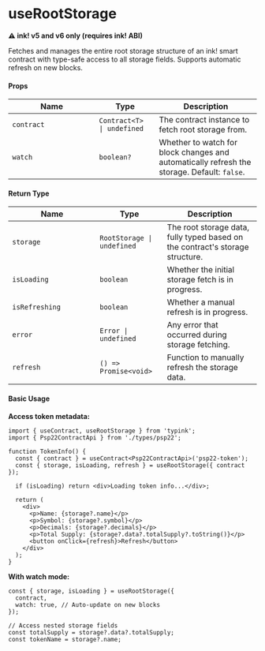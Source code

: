 # useRootStorage

**⚠️ ink! v5 and v6 only (requires ink! ABI)**

Fetches and manages the entire root storage structure of an ink! smart contract with type-safe access to all storage fields. Supports automatic refresh on new blocks.

#### Props

<table><thead><tr><th width="160.28125">Name</th><th>Type</th><th>Description</th></tr></thead><tbody><tr><td><code>contract</code></td><td><code>Contract&#x3C;T> | undefined</code></td><td>The contract instance to fetch root storage from.</td></tr><tr><td><code>watch</code></td><td><code>boolean?</code></td><td>Whether to watch for block changes and automatically refresh the storage. Default: <code>false</code>.</td></tr></tbody></table>

#### Return Type

<table><thead><tr><th width="161.48828125">Name</th><th>Type</th><th>Description</th></tr></thead><tbody><tr><td><code>storage</code></td><td><code>RootStorage | undefined</code></td><td>The root storage data, fully typed based on the contract's storage structure.</td></tr><tr><td><code>isLoading</code></td><td><code>boolean</code></td><td>Whether the initial storage fetch is in progress.</td></tr><tr><td><code>isRefreshing</code></td><td><code>boolean</code></td><td>Whether a manual refresh is in progress.</td></tr><tr><td><code>error</code></td><td><code>Error | undefined</code></td><td>Any error that occurred during storage fetching.</td></tr><tr><td><code>refresh</code></td><td><code>() => Promise&#x3C;void></code></td><td>Function to manually refresh the storage data.</td></tr></tbody></table>

#### Basic Usage

**Access token metadata:**

```tsx
import { useContract, useRootStorage } from 'typink';
import { Psp22ContractApi } from './types/psp22';

function TokenInfo() {
  const { contract } = useContract<Psp22ContractApi>('psp22-token');
  const { storage, isLoading, refresh } = useRootStorage({ contract });

  if (isLoading) return <div>Loading token info...</div>;

  return (
    <div>
      <p>Name: {storage?.name}</p>
      <p>Symbol: {storage?.symbol}</p>
      <p>Decimals: {storage?.decimals}</p>
      <p>Total Supply: {storage?.data?.totalSupply?.toString()}</p>
      <button onClick={refresh}>Refresh</button>
    </div>
  );
}
```

**With watch mode:**

```tsx
const { storage, isLoading } = useRootStorage({
  contract,
  watch: true, // Auto-update on new blocks
});

// Access nested storage fields
const totalSupply = storage?.data?.totalSupply;
const tokenName = storage?.name;
```
